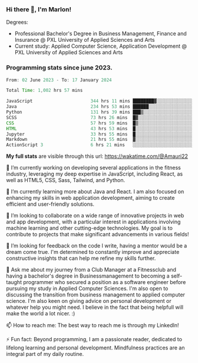 
### Hi there 👋, I'm Marlon!

Degrees: 
- Professional Bachelor's Degree in Business Management, Finance and Insurance @ PXL University of Applied Sciences and Arts
- Current study: Applied Computer Science, Application Development @ PXL University of Applied Sciences and Arts

### Programming stats since june 2023.
<!--START_SECTION:waka-->

```java
From: 02 June 2023 - To: 17 January 2024

Total Time: 1,002 hrs 57 mins

JavaScript                      344 hrs 11 mins ████████▓░░░░░░░░░░░░░░░░   34.23 %
Java                            234 hrs 53 mins ██████░░░░░░░░░░░░░░░░░░░   23.36 %
Python                          131 hrs 39 mins ███▒░░░░░░░░░░░░░░░░░░░░░   13.09 %
SCSS                            73 hrs 26 mins  █▓░░░░░░░░░░░░░░░░░░░░░░░   07.30 %
CSS                             57 hrs 59 mins  █▒░░░░░░░░░░░░░░░░░░░░░░░   05.77 %
HTML                            43 hrs 53 mins  █░░░░░░░░░░░░░░░░░░░░░░░░   04.36 %
Jupyter                         33 hrs 55 mins  █░░░░░░░░░░░░░░░░░░░░░░░░   03.37 %
Markdown                        21 hrs 55 mins  ▓░░░░░░░░░░░░░░░░░░░░░░░░   02.18 %
ActionScript 3                  6 hrs 21 mins   ░░░░░░░░░░░░░░░░░░░░░░░░░   00.63 %
```

<!--END_SECTION:waka-->
**My full stats** are visible through this url: https://wakatime.com/@Amauri22



🔭 I’m currently working on developing several applications in the fitness industry, leveraging my deep expertise in JavaScript, including React, as well as HTML5, CSS, Sass, Tailwind, and Python.

🌱 I’m currently learning more about Java and React. I am also focused on enhancing my skills in web application development, aiming to create efficient and user-friendly solutions.

👯 I’m looking to collaborate on a wide range of innovative projects in web and app development, with a particular interest in applications involving machine learning and other cutting-edge technologies. My goal is to contribute to projects that make significant advancements in various fields!

🤔 I’m looking for feedback on the code I write, having a mentor would be a dream come true. I'm determined to constantly improve and appreciate constructive insights that can help me refine my skills further.

💬 Ask me about my journey from a Club Manager at a Fitnessclub and having a bachelor's degree in Businessmanagement to becoming a self-taught programmer who secured a position as a software engineer before pursuing my study in Applied Computer Sciences. I'm also open to discussing the transition from business management to applied computer science. I'm also keen on giving advice on personal development or whatever help you might need. I believe in the fact that being helpfull will make the world a lot nicer. :)

📫 How to reach me: The best way to reach me is through my LinkedIn!

⚡ Fun fact: Beyond programming, I am a passionate reader, dedicated to lifelong learning and personal development. Mindfulness practices are an integral part of my daily routine.


